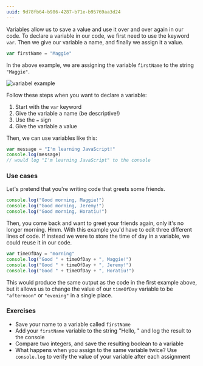 ```yaml
---
uuid: 9d78fb64-b986-4287-b71e-b95769aa3d24
---
```


Variables allow us to save a value and use it over and over again in our code. To declare a variable in our code, we first need to use the keyword `var`. Then we give our variable a name, and finally we assign it a value.

```javascript
var firstName = "Maggie"
```

In the above example, we are assigning the variable `firstName` to the string `"Maggie"`.

![variabel example](https://d3vv6lp55qjaqc.cloudfront.net/items/3D2e1C1O3H3k3y1d3H1v/Image%202017-08-29%20at%208.12.55%20PM.png?X-CloudApp-Visitor-Id=2818368&v=dad8eb43)

Follow these steps when you want to declare a variable:

1. Start with the `var` keyword
2. Give the variable a name (be descriptive!)
3. Use the `=` sign
4. Give the variable a value

Then, we can use variables like this:

```javascript
var message = "I'm learning JavaScript!"
console.log(message)
// would log "I'm learning JavaScript" to the console
```

### Use cases

Let's pretend that you're writing code that greets some friends.

```javascript
console.log("Good morning, Maggie!")
console.log("Good morning, Jeremy!")
console.log("Good morning, Horatiu!")
```

Then, you come back and want to greet your friends again, only it's no longer morning. Hmm. With this example you'd have to edit three different lines of code. If instead we were to store the time of day in a variable, we could reuse it in our code.

```javascript
var timeOfDay = "morning"
console.log("Good " + timeOfDay + ", Maggie!")
console.log("Good " + timeOfDay + ", Jeremy!")
console.log("Good " + timeOfDay + ", Horatiu!")
```

This would produce the same output as the code in the first example above, but it allows us to change the value of our `timeOfDay` variable to be `"afternoon"` or `"evening"` in a single place.


### Exercises

- Save your name to a variable called `firstName`
- Add your `firstName` variable to the string "Hello, " and log the result to the console
- Compare two integers, and save the resulting boolean to a variable
- What happens when you assign to the same variable twice? Use `console.log` to verify the value of your variable after each assignment
